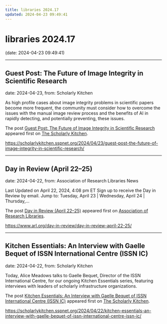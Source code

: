 ```yaml
---
title: libraries 2024.17
updated: 2024-04-23 09:49:41
---
```


# libraries 2024.17

(date: 2024-04-23 09:49:41)

---

## Guest Post: The Future of Image Integrity in Scientific Research

date: 2024-04-23, from: Scholarly Kitchen

<p>As high profile cases about image integrity problems in scientific papers become more frequent, the community must consider how to overcome the issues with the manual image review process and the benefits of AI in rapidly detecting, and potentially preventing, these issues.</p>
<p>The post <a href="https://scholarlykitchen.sspnet.org/2024/04/23/guest-post-the-future-of-image-integrity-in-scientific-research/">Guest Post: The Future of Image Integrity in Scientific Research</a> appeared first on <a href="https://scholarlykitchen.sspnet.org">The Scholarly Kitchen</a>.</p>
 

<https://scholarlykitchen.sspnet.org/2024/04/23/guest-post-the-future-of-image-integrity-in-scientific-research/>

---

## Day in Review (April 22–25)

date: 2024-04-22, from: Association of Research Libraries News

<p>Last Updated on April 22, 2024, 4:08 pm ET Sign up to receive the Day in Review by email. Jump to: Tuesday, April 23 &#124; Wednesday, April 24 &#124; Thursday,...</p>
<p>The post <a href="https://www.arl.org/day-in-review/day-in-review-april-22-25/">Day in Review (April 22–25)</a> appeared first on <a href="https://www.arl.org">Association of Research Libraries</a>.</p>
 

<https://www.arl.org/day-in-review/day-in-review-april-22-25/>

---

## Kitchen Essentials: An Interview with Gaelle Bequet of ISSN International Centre (ISSN IC)

date: 2024-04-22, from: Scholarly Kitchen

<p>Today, Alice Meadows talks to Gaelle Bequet, Director of the ISSN International Centre, for our ongoing Kitchen Essentials series, featuring interviews with leaders of scholarly infrastructure organizations.</p>
<p>The post <a href="https://scholarlykitchen.sspnet.org/2024/04/22/kitchen-essentials-an-interview-with-gaelle-bequet-of-issn-international-centre-issn-ic/">Kitchen Essentials: An Interview with Gaelle Bequet of ISSN International Centre (ISSN IC)</a> appeared first on <a href="https://scholarlykitchen.sspnet.org">The Scholarly Kitchen</a>.</p>
 

<https://scholarlykitchen.sspnet.org/2024/04/22/kitchen-essentials-an-interview-with-gaelle-bequet-of-issn-international-centre-issn-ic/>

